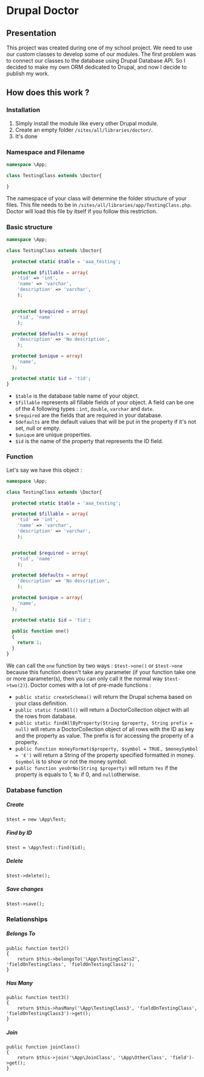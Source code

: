 # Drupal Doctor

## Presentation
This project was created during one of my school project. We need to use our custom classes to develop some of our modules. The first problem was to connect our classes to the database using Drupal Database API. So I decided to make my own ORM dedicated to Drupal, and now I decide to publish my work.

## How does this work ?

### Installation

1. Simply install the module like every other Drupal module.
2. Create an empty folder ```/sites/all/libraries/doctor/```.
3. It's done

### Namespace and Filename

```php
namespace \App;

class TestingClass extends \Doctor{

}
```
The namespace of your class will determine the folder structure of your files.
This file needs to be in ```/sites/all/libraries/app/TestingClass.php```. Doctor will load this file by itself if you follow this restriction.

### Basic structure

```php
namespace \App;

class TestingClass extends \Doctor{

  protected static $table = 'aaa_testing';

  protected $fillable = array(
    'tid' => 'int',
    'name' => 'varchar',
    'description' => 'varchar',
    );


  protected $required = array(
    'tid', 'name'
    );

  protected $defaults = array(
    'description' => 'No description',
    );

  protected $unique = array(
    'name',
  );

  protected static $id = 'tid';
}
```
- ```$table``` is the database table name of your object.
- ```$fillable``` represents all fillable fields of your object. A field can be one of the 4 following types : ```ìnt```, ```double```, ```varchar``` and ```date```.
- ```$required``` are the fields that are required in your database.
- ```$defaults``` are the default values that will be put in the property if it's not set, null or empty.
- ```$unique``` are unique properties.
- ```$id``` is the name of the property that represents the ID field.

### Function

Let's say we have this object :
```php
namespace \App;

class TestingClass extends \Doctor{

  protected static $table = 'aaa_testing';

  protected $fillable = array(
    'tid' => 'int',
    'name' => 'varchar',
    'description' => 'varchar',
    );


  protected $required = array(
    'tid', 'name'
    );

  protected $defaults = array(
    'description' => 'No description',
    );

  protected $unique = array(
    'name',
  );

  protected static $id = 'tid';
  
  public function one()
  {
    return 1;
  }
}
```
We can call the ```one``` function by two ways : ```$test->one()``` or ```$test->one``` because this function doesn't take any parameter (if your function take one or more parameter(s), then you can only call it the normal way ```$test->two(2)```).
Doctor comes with a lot of pre-made functions :
- ```public static createSchema()``` will return the Drupal schema based on your class definition.
- ```public static findAll()``` will return a DoctorCollection object with all the rows from database.
- ```public static findAllByProperty(String $property, String prefix = null)``` will return a DoctorCollection object of all rows with the ID as key and the property as value. The prefix is for accessing the property of a property.
- ```public function moneyFormat($property, $symbol = TRUE, $moneySymbol = '€')``` will return a String of the property specified formatted in money. ```$symbol``` is to show or not the money symbol.
- ```public function yesOrNo(String $property)``` will return ```Yes``` if the property is equals to 1, ```No``` if 0, and ```null```otherwise.

### Database function
##### Create
```
$test = new \App\Test;
```

##### Find by ID
```
$test = \App\Test::find($id);
```

##### Delete
```
$test->delete();
```

##### Save changes
```
$test->save();
```

### Relationships
##### Belongs To
```
public function test2()
{
    return $this->belongsTo('\App\TestingClass2', 'fieldOnTestingClass', 'fieldOnTestingClass2');
}
```
##### Has Many
```
public function test3()
{
    return $this->hasMany('\App\TestingClass3', 'fieldOnTestingClass', 'fieldOnTestingClass3')->get();
}
```
##### Join
```
public function joinClass()
{
    return $this->join('\App\JoinClass', '\App\OtherClass', 'field')->get();
}
```